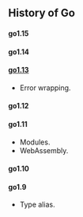 History of Go
-

#### go1.15

#### go1.14

#### [go1.13](https://golang.org/doc/go1.13)

* Error wrapping.

#### go1.12

#### go1.11

* Modules.
* WebAssembly.

#### go1.10

#### go1.9

* Type alias.
